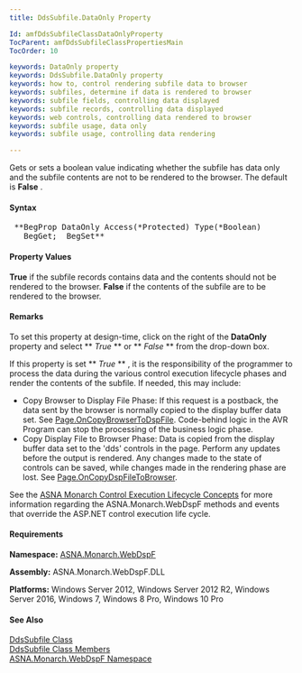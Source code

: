 ```yaml
---
title: DdsSubfile.DataOnly Property

Id: amfDdsSubfileClassDataOnlyProperty
TocParent: amfDdsSubfileClassPropertiesMain
TocOrder: 10

keywords: DataOnly property
keywords: DdsSubfile.DataOnly property
keywords: how to, control rendering subfile data to browser
keywords: subfiles, determine if data is rendered to browser
keywords: subfile fields, controlling data displayed
keywords: subfile records, controlling data displayed
keywords: web controls, controlling data rendered to browser
keywords: subfile usage, data only
keywords: subfile usage, controlling data rendering

---
```


Gets or sets a boolean value indicating whether the subfile has data only and the subfile contents are not to be rendered to the browser. The default is **False** .

#### Syntax
<pre class="prettyprint"> **BegProp DataOnly Access(*Protected) Type(*Boolean)
   BegGet;  BegSet** </pre>

#### Property Values
**True** if the subfile records contains data and the contents should not be rendered to the browser. **False** if the contents of the subfile are to be rendered to the browser.

#### Remarks
To set this property at design-time, click on the right of the **DataOnly** property and select ** *True* ** or ** *False* ** from the drop-down box.

If this property is set ** *True* ** , it is the responsibility of the programmer to process the data during the various control execution lifecycle phases and render the contents of the subfile. If needed, this may include:

- Copy Browser to Display File Phase: If this request is
        a postback, the data sent by the browser is normally copied
        to the display buffer data set. See 
        [
        Page.OnCopyBrowserToDspFile](amfPageClassOnCopyBrowserToDspFileMethod.html). Code-behind logic in the
        AVR Program can stop the processing of the
        business logic phase.
- Copy Display File to Browser Phase: Data is copied from
        the display buffer data set to the 'dds' controls in the
        page. Perform any updates before the output is rendered.
        Any changes made to the state of controls can be saved,
        while changes made in the rendering phase are lost. See 
        [
        Page.OnCopyDspFileToBrowser](amfPageClassOnCopyDspFileToBrowserMethod.html).

See the [ ASNA Monarch Control Execution Lifecycle Concepts](amfconControlExecutionLifecycle.html) for more information regarding the ASNA.Monarch.WebDspF methods and events that override the ASP.NET control execution life cycle.

#### Requirements
**Namespace:** [ASNA.Monarch.WebDspF](amfWebDspFNamespace.html)

**Assembly:** ASNA.Monarch.WebDspF.DLL

**Platforms:** Windows Server 2012, Windows Server 2012 R2, Windows Server 2016, Windows 7, Windows 8 Pro, Windows 10 Pro

#### See Also
[DdsSubfile Class](amfDdsSubfileClass.html) <br /> [ DdsSubfile Class Members](amfDdsSubfileClassMembers.html) <br /> [ ASNA.Monarch.WebDspF Namespace](amfWebDspFNamespace.html) 
